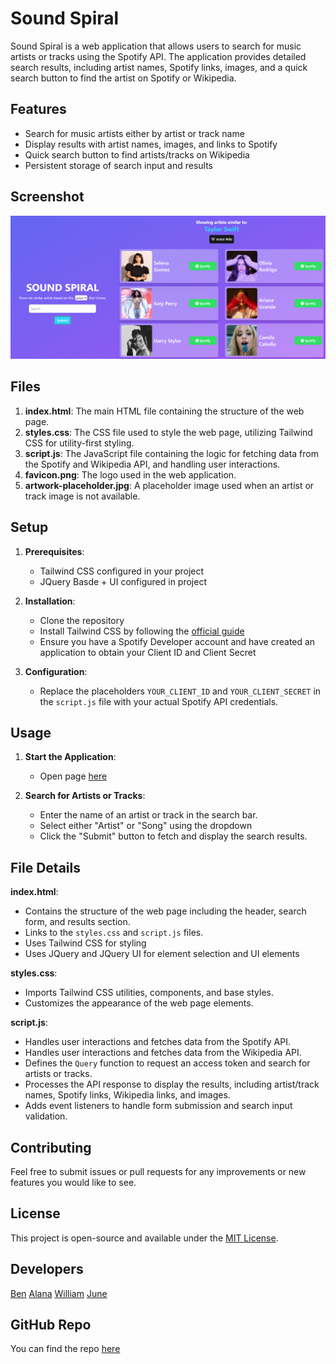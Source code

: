 
# Sound Spiral

Sound Spiral is a web application that allows users to search for music artists or tracks using the Spotify API. The application provides detailed search results, including artist names, Spotify links, images, and a quick search button to find the artist on Spotify or Wikipedia.

## Features

- Search for music artists either by artist or track name
- Display results with artist names, images, and links to Spotify
- Quick search button to find artists/tracks on Wikipedia
- Persistent storage of search input and results

## Screenshot

![alttext](/assets/images/Screenshot%202024-07-21%20193517.png)

## Files

1. **index.html**: The main HTML file containing the structure of the web page.
2. **styles.css**: The CSS file used to style the web page, utilizing Tailwind CSS for utility-first styling.
3. **script.js**: The JavaScript file containing the logic for fetching data from the Spotify and Wikipedia API, and handling user interactions.
4. **favicon.png**: The logo used in the web application.
5. **artwork-placeholder.jpg**: A placeholder image used when an artist or track image is not available.

## Setup

1. **Prerequisites**: 
   - Tailwind CSS configured in your project
   - JQuery Basde + UI configured in project

2. **Installation**:
   - Clone the repository
   - Install Tailwind CSS by following the [official guide](https://tailwindcss.com/docs/installation)
   - Ensure you have a Spotify Developer account and have created an application to obtain your Client ID and Client Secret

3. **Configuration**:
   - Replace the placeholders `YOUR_CLIENT_ID` and `YOUR_CLIENT_SECRET` in the `script.js` file with your actual Spotify API credentials.

## Usage

1. **Start the Application**:
   - Open page [here](https://benjr546.github.io/sound-spiral/)

2. **Search for Artists or Tracks**:
   - Enter the name of an artist or track in the search bar.
   - Select either "Artist" or "Song" using the dropdown
   - Click the "Submit" button to fetch and display the search results.

## File Details

**index.html**:
- Contains the structure of the web page including the header, search form, and results section.
- Links to the `styles.css` and `script.js` files.
- Uses Tailwind CSS for styling
- Uses JQuery and JQuery UI for element selection and UI elements

**styles.css**:
- Imports Tailwind CSS utilities, components, and base styles.
- Customizes the appearance of the web page elements.

**script.js**:
- Handles user interactions and fetches data from the Spotify API.
- Handles user interactions and fetches data from the Wikipedia API.
- Defines the `Query` function to request an access token and search for artists or tracks.
- Processes the API response to display the results, including artist/track names, Spotify links, Wikipedia links, and images.
- Adds event listeners to handle form submission and search input validation.

## Contributing

Feel free to submit issues or pull requests for any improvements or new features you would like to see.

## License

This project is open-source and available under the [MIT License](LICENSE).

## Developers

[Ben](https://github.com/BenJR546)
[Alana](github.com/ajhearne-mZAOSW)
[William](github.com/William-figure)
[June](github.com/Lijujujune)

## GitHub Repo

You can find the repo [here](https://github.com/BenJR546/sound-spiral)